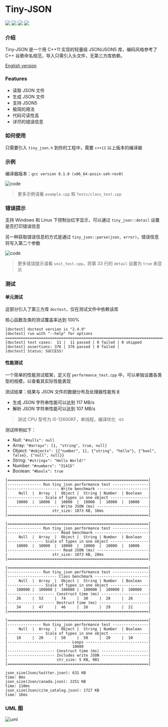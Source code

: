 # Tiny-JSON
![](https://img.shields.io/badge/c%2B%2B-11-blue) ![](https://img.shields.io/badge/release-v2.0-blue) ![](https://img.shields.io/badge/coverage-100%25-green) ![](https://img.shields.io/badge/license-mit-blue)

### 介绍
Tiny-JSON 是一个用 C++11 实现的轻量级 JSON/JSON5 库，编码风格参考了 C++ 谷歌命名规范，导入只需引入头文件，无第三方库依赖。

[English version](https://github.com/Syan-Lin/Tiny-JSON/blob/main/README-en.md)

### Features
- 读取 JSON 文件
- 生成 JSON 文件
- 支持 JSON5
- 极简的用法
- 代码可读性高
- 详尽的错误信息

### 如何使用
只需要引入 `tiny_json.h` 到你的工程中，需要 `c++11` 以上版本的编译器

### 示例
编译器版本：`gcc version 8.1.0 (x86_64-posix-seh-rev0)`

![code](Res/example.png)

>更多示例请看 `example.cpp` 和 `Tests/class_test.cpp`

### 错误提示
支持 Windows 和 Linux 下控制台红字显示，可以通过 `tiny_json::detail` 设置是否打印错误信息

另一种获取错误信息的方式是通过 `tiny_json::parse(json, error)`，错误信息将写入第二个参数

![code](Res/error.png)

>更多错误提示请看 `unit_test.cpp`，将第 33 行的 `detail` 设置为 `true` 来显示

### 测试
#### 单元测试
这部分引入了第三方库 `doctest`，仅在测试文件中依赖该库

核心函数及类的测试覆盖率达到 100%
```
[doctest] doctest version is "2.4.9"
[doctest] run with "--help" for options
===============================================================================
[doctest] test cases:  11 |  11 passed | 0 failed | 0 skipped
[doctest] assertions: 376 | 376 passed | 0 failed |
[doctest] Status: SUCCESS!
```

#### 性能测试
一个简单的性能测试框架，定义在 `performance_test.cpp` 中，可以单独设置各类型的规模，以查看其实际性能表现

测试结果：结果与 JSON 文件的数据分布及处理器性能有关
- 生成 JSON 字符串性能可以达到 117 MB/s
- 解析 JSON 字符串性能可以达到 107 MB/s

>测试 CPU 型号为 i5-12600KF，单线程，编译优化 `-O3`

测试样例如下：
- Null: `"#nullx": null`
- Array: `"#arrayx": [1, "string", true, null]`
- Object: `"#objectx": {{"number", 1}, {"string", "hello"}, {"bool", false}, {"null", null}}`
- String: `"#stringx": "Hello World!"`
- Number: `"#numberx": "31415"`
- Boolean: `"#boolx": true`
```
[===============================================================]
[--------------- Run tiny_json performance test ----------------]
[----------------------- Write benchmark -----------------------]
|     Null  |  Array  |  Object |  String | Number  | Boolean   |
[---------------- Scale of types in one object -----------------]
|    10000  |  10000  |  10000  |  10000  |  10000  |  10000    |
[----------------------- Write JSON (ms) -----------------------]
|                    str_size: 1873 KB, 16ms                    |
[===============================================================]

[===============================================================]
[--------------- Run tiny_json performance test ----------------]
[----------------------- Read benchmark ------------------------]
|     Null  |  Array  |  Object |  String | Number  | Boolean   |
[---------------- Scale of types in one object -----------------]
|    10000  |  10000  |  10000  |  10000  |  10000  |  10000    |
[------------------------ Read JSON (ms) -----------------------]
|                    str_size: 1873 KB, 28ms                    |
[===============================================================]

[===============================================================]
[--------------- Run tiny_json performance test ----------------]
[---------------------- Class benchmark ------------------------]
|     Null  |  Array  |  Object |  String | Number  | Boolean   |
[---------------- Scale of types in one object -----------------]
|    100000 |  100000 |  100000 |  100000 |  100000 |  100000   |
[--------------------- Construct time (ms) ---------------------]
|    26     |  53     |  74     |  30     |  28     |  26       |
[--------------------- Destruct time (ms) ----------------------]
|    34     |  47     |  46     |  26     |  29     |  21       |
[===============================================================]

[===============================================================]
[--------------- Run tiny_json performance test ----------------]
|     Null  |  Array  |  Object |  String | Number  | Boolean   |
[---------------- Scale of types in one object -----------------]
|    10     |  20     |  50     |  50     |  20     |  10       |
[---------------------------- Loops ----------------------------]
|                             10000                             |
[--------------------- Construct time (ms) ---------------------]
[--------------------- Includes write JSON ---------------------]
|                      str_size: 5 KB, 901                      |
[===============================================================]

json_size(Json/twitter.json): 631 KB
time: 8ms
json_size(Json/canada.json): 2251 KB
time: 110ms
json_size(Json/citm_catalog.json): 1727 KB
time: 16ms
```

### UML 图
![uml](Res/uml.jpg)
